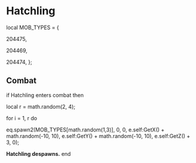 # Hatchling





local MOB_TYPES = {

204475, 

204469, 

204474, 
};



## Combat

if  Hatchling enters combat  then


local r = math.random(2, 4);


for i = 1, r do



eq.spawn2(MOB_TYPES[math.random(1,3)], 0, 0, e.self:GetX() + math.random(-10, 10), e.self:GetY() + math.random(-10, 10), e.self:GetZ() + 3, 0);



**Hatchling despawns.**
end

